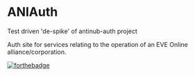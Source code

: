 # ANIAuth
Test driven 'de-spike' of antinub-auth project

Auth site for services relating to the operation of an EVE Online alliance/corporation.

[![forthebadge](http://forthebadge.com/images/badges/made-with-crayons.svg)](http://forthebadge.com)
